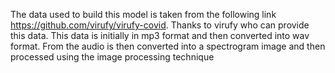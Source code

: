The data used to build this model is taken from the following link https://github.com/virufy/virufy-covid.
Thanks to virufy who can provide this data.
This data is initially in mp3 format and then converted into wav format.
From the audio is then converted into a spectrogram image and then processed using the image processing technique

